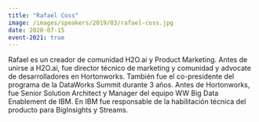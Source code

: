 ```yaml
---
title: "Rafael Coss"
image: /images/speakers/2019/03/rafael-coss.jpg
date: 2020-07-15
event-2021: true
---
```


Rafael es un creador de comunidad H2O.ai y Product Marketing. Antes de unirse a H2O.ai, fue director técnico de marketing y comunidad y advocate de desarrolladores en Hortonworks. También fue el co-presidente del programa de la DataWorks Summit durante 3 años. Antes de Hortonworks, fue Senior Solution Architect y Manager del equipo WW Big Data Enablement de IBM. En IBM fue responsable de la habilitación técnica del producto para BigInsights y Streams.